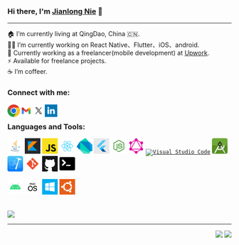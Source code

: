 ### Hi there, I'm [Jianlong Nie][website] 👋
<hr/>

🏠 I’m currently living at QingDao, China 🇨🇳.<br/>
👨‍💻 I’m currently working on  React Native、Flutter、iOS、android.<br/>
🔭 Currently working as a freelancer(mobile development) at [Upwork][upwork].<br/>
⚡ Available for freelance projects.<br/>
☕️ I’m coffeer.<br/>


### Connect with me:

[<img align="left" alt="jianlongnie.com" width="28px" src="https://raw.githubusercontent.com/edent/SuperTinyIcons/master/images/svg/chrome.svg" />][website]
[<img align="left" alt="niejianlong11@gmail.com | Gmail" width="28px" src="https://raw.githubusercontent.com/edent/SuperTinyIcons/master/images/svg/gmail.svg" />][gmail]
[<img align="left" alt="jianlong | Twitter" width="28px" src="https://raw.githubusercontent.com/edent/SuperTinyIcons/master/images/svg/x.svg" />][twitter]
[<img align="left" alt="jianlong | LinkedIn" width="28px" src="https://raw.githubusercontent.com/edent/SuperTinyIcons/master/images/svg/linkedin.svg" />][linkedin]


<br/>

### Languages and Tools:

<code>[<img height="35" title="Java" src="https://raw.githubusercontent.com/edent/SuperTinyIcons/master/images/svg/java.svg">][website]</code>
<code>[<img height="35" title="Kotlin" src="https://raw.githubusercontent.com/edent/SuperTinyIcons/master/images/svg/kotlin.svg">][website]</code> 
<code>[<img height="35" title="Javascript" src="https://raw.githubusercontent.com/edent/SuperTinyIcons/master/images/svg/javascript.svg">][website]</code>
<code>[<img height="35" title="ReactJs/React Native" src="https://raw.githubusercontent.com/edent/SuperTinyIcons/master/images/svg/react.svg">][website]</code>
<code>[<img height="35" title="Dart" src="https://raw.githubusercontent.com/hiennguyen92/hiennguyen92/main/dart.png">][website]</code> 
<code>[<img height="35" title="Flutter" src="https://raw.githubusercontent.com/edent/SuperTinyIcons/master/images/svg/flutter.svg">][website]</code>
<code>[<img height="35" title="NodeJs" src="https://raw.githubusercontent.com/edent/SuperTinyIcons/master/images/svg/nodejs.svg">][website]</code> 
<code>[<img height="35" title="GraphQL" src="https://raw.githubusercontent.com/github/explore/80688e429a7d4ef2fca1e82350fe8e3517d3494d/topics/graphql/graphql.png">][website]</code> 
<code>[<img height="35" title="Visual Studio Code" src="https://img.icons8.com/color/48/000000/visual-studio-code-2019.png">][website]</code> 
<code>[<img height="35" title="Android Studio" src="https://raw.githubusercontent.com/hiennguyen92/hiennguyen92/main/android-studio.png">][website]</code> 
<code>[<img height="35" title="Xcode" src="https://raw.githubusercontent.com/hiennguyen92/hiennguyen92/main/xcode.png">][website]</code> 
<code>[<img height="35" title="Git" src="https://raw.githubusercontent.com/edent/SuperTinyIcons/master/images/svg/git.svg">][website]</code> 
<code>[<img height="35" title="Github" src="https://raw.githubusercontent.com/edent/SuperTinyIcons/master/images/svg/github.svg">][website]</code> 
<code>[<img height="35" title="Terminal" src="https://raw.githubusercontent.com/hiennguyen92/hiennguyen92/main/terminal.png">][website]</code> 



<code>[<img height="35" title="Android" src="https://raw.githubusercontent.com/edent/SuperTinyIcons/master/images/svg/android.svg">][website]</code> 
<code>[<img height="35" title="Mac OS" src="https://raw.githubusercontent.com/edent/SuperTinyIcons/master/images/svg/macos.svg">][website]</code> 
<code>[<img height="35" title="Window" src="https://raw.githubusercontent.com/edent/SuperTinyIcons/master/images/svg/windows.svg">][website]</code> 
<code>[<img height="35" title="Ubuntu" src="https://raw.githubusercontent.com/edent/SuperTinyIcons/master/images/svg/ubuntu.svg">][website]</code> 

<br/>

<a href="https://github.com/Jianlong-Nie">
  <img align="center" src="https://github-readme-stats.vercel.app/api/top-langs/?username=Jianlong-Nie&layout=compact&theme=material-palenight" />
</a>


<hr/>

<p align="right">
<img src="https://komarev.com/ghpvc/?username=Jianlong-Nie&style=plastic&label=Views"><img>
<img src="https://badges.pufler.dev/visits/Jianlong-Nie/Jianlong-Nie?color=black&logo=github" />
</p>




[website]: https://jianlongnie.com
[twitter]: https://twitter.com/JianlongNie
[linkedin]: https://www.linkedin.com/in/jianlong-nie-2b21a6202
[gmail]: mailto:niejianlong11@gmail.com
[upwork]: https://www.upwork.com/freelancers/jianlongnie
